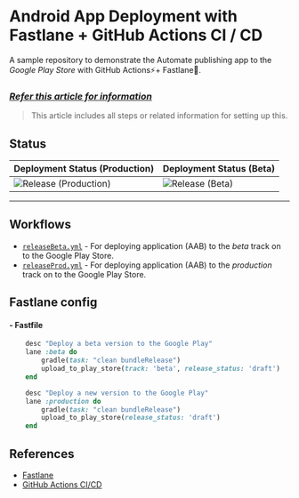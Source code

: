 # Android App Deployment with Fastlane + GitHub Actions CI / CD

A sample repository to demonstrate the Automate publishing app to the _Google Play Store_ with GitHub Actions⚡+ Fastlane🏃.  

### [_**Refer this article for information**_](#)
> This article includes all steps or related information for setting up this.

## Status

| Deployment Status (Production)                                                                                             | Deployment Status (Beta)                                                                                       |
|----------------------------------------------------------------------------------------------------------------------------|----------------------------------------------------------------------------------------------------------------|
| ![Release (Production)](https://github.com/PatilShreyas/AppDeployFastlaneCICD/workflows/Release%20(Production)/badge.svg)  | ![Release (Beta)](https://github.com/PatilShreyas/AppDeployFastlaneCICD/workflows/Release%20(Beta)/badge.svg)  |

---

## Workflows

- [`releaseBeta.yml`](.github/workflows/releaseBeta.yml) - For deploying application (AAB) to the _beta_ track on to the Google Play Store.
- [`releaseProd.yml`](.github/workflows/releaseProd.yml) - For deploying application (AAB) to the _production_ track on to the Google Play Store.

## Fastlane config

#### - Fastfile

```ruby
    desc "Deploy a beta version to the Google Play"
    lane :beta do
        gradle(task: "clean bundleRelease")
        upload_to_play_store(track: 'beta', release_status: 'draft')
    end

    desc "Deploy a new version to the Google Play"
    lane :production do
        gradle(task: "clean bundleRelease")
        upload_to_play_store(release_status: 'draft')
    end
```

## References

- [Fastlane](https://fastlane.tools/)
- [GitHub Actions CI/CD](https://github.com/features/actions)

